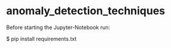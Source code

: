# anomaly_detection_techniques

Before starting the Jupyter-Notebook run:

$ pip install requirements.txt
